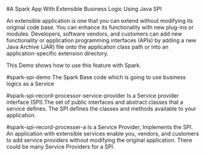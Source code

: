 #A Spark App With Extensible Business Logic Using Java SPI

An extensible application is one that you can extend without modifying its original code base. You can enhance its functionality with new plug-ins or modules. Developers, software vendors, and customers can add new functionality or application programming interfaces (APIs) by adding a new Java Archive (JAR) file onto the application class path or into an application-specific extension directory.

This Demo shows how to use this feature with Spark.

#spark-spi-demo 
The Spark Base code which is going to use business logics as a Service

#spark-spi-record-processor-service-provider
Is a Service provider interface (SPI).The set of public interfaces and abstract classes that a service defines. The SPI defines the classes and methods available to your application.

#spark-spi-record-processer-a
Is a Service Provider, Implements the SPI. An application with extensible services enable you, vendors, and customers to add service providers without modifying the original application. There could be many Service Providers for a SPI.
